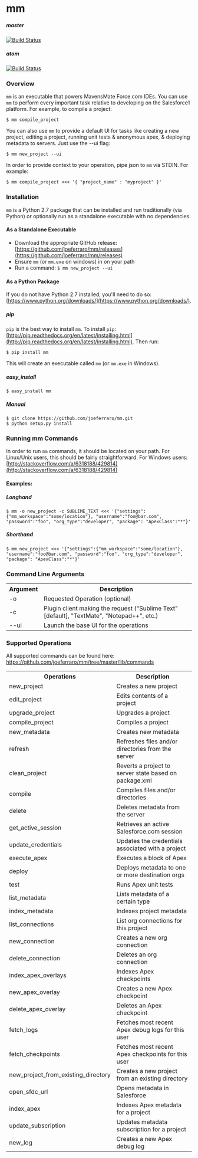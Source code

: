 mm
==

##### master

[![Build Status](https://circleci.com/gh/joeferraro/mm.svg?style=shield&circle-token=0c3bafbd41995299906a7fc2a42205fcb8203509)](https://circleci.com/gh/joeferraro/mm)

##### atom

[![Build Status](https://circleci.com/gh/joeferraro/mm/tree/atom.svg?style=shield&circle-token=0c3bafbd41995299906a7fc2a42205fcb8203509)](https://circleci.com/gh/joeferraro/mm)

### Overview

`mm` is an executable that powers MavensMate Force.com IDEs. You can use `mm` to perform every important task relative to developing on the Salesforce1 platform. For example, to compile a project:

```
$ mm compile_project
```

You can also use `mm` to provide a default UI for tasks like creating a new project, editing a project, running unit tests & anonymous apex, & deploying metadata to servers. Just use the --ui flag:

```
$ mm new_project --ui
```

In order to provide context to your operation, pipe json to `mm` via STDIN. For example:

```
$ mm compile_project <<< '{ "project_name" : "myproject" }'
```

### Installation

`mm` is a Python 2.7 package that can be installed and run traditionally (via Python) or optionally run as a standalone executable with no dependencies. 

#### As a Standalone Executable

- Download the appropriate GitHub release: [https://github.com/joeferraro/mm/releases](https://github.com/joeferraro/mm/releases)
- Ensure `mm` (or `mm.exe` on windows) in on your path
- Run a command: `$ mm new_project --ui`

#### As a Python Package

If you do not have Python 2.7 installed, you'll need to do so: [https://www.python.org/downloads/](https://www.python.org/downloads/).

##### pip

`pip` is the best way to install `mm`. To install `pip`: [http://pip.readthedocs.org/en/latest/installing.html](http://pip.readthedocs.org/en/latest/installing.html). Then run:

```
$ pip install mm
```

This will create an executable called `mm` (or `mm.exe` in Windows).

##### easy_install

```
$ easy_install mm
```

##### Manual

```
$ git clone https://github.com/joeferraro/mm.git
$ python setup.py install
```

### Running mm Commands

In order to run `mm` commands, it should be located on your path. For Linux/Unix users, this should be fairly straightforward. For Windows users: [http://stackoverflow.com/a/6318188/429814](http://stackoverflow.com/a/6318188/429814)

#### Examples:

##### Longhand

```
$ mm -o new_project -c SUBLIME_TEXT <<< '{"settings":{"mm_workspace":"some/location"}, "username":"foo@bar.com", "password":"foo", "org_type":"developer", "package": "ApexClass":"*"}'
```

##### Shorthand

```
$ mm new_project <<< '{"settings":{"mm_workspace":"some/location"}, "username":"foo@bar.com", "password":"foo", "org_type":"developer", "package": "ApexClass":"*"}'
```

### Command Line Arguments

<table>
  <tr>
    <th>Argument</th><th>Description</th>
  </tr>
  <tr>
    <td>-o</td><td>Requested Operation (optional)</td>
  </tr>
  <tr>
    <td>-c</td><td>Plugin client making the request ("Sublime Text" [default], "TextMate", "Notepad++", etc.)</td>
  </tr>
  <tr>
    <td>--ui</td><td>Launch the base UI for the operations</td>
  </tr>
</table>

### Supported Operations

All supported commands can be found here: <a href="https://github.com/joeferraro/mm/tree/master/lib/commands">https://github.com/joeferraro/mm/tree/master/lib/commands</a>

<table>
  <tr>
    <th>Operations</th><th>Description</th>
  </tr>
  <tr>
    <td>new_project</td><td>Creates a new project</td>
  </tr>
  <tr>
    <td>edit_project</td><td>Edits contents of a project</td>
  </tr>
  <tr>
    <td>upgrade_project</td><td>Upgrades a project</td>
  </tr>
  <tr>
    <td>compile_project</td><td>Compiles a project</td>
  </tr>
  <tr>
    <td>new_metadata</td><td>Creates new metadata</td>
  </tr>
  <tr>
    <td>refresh</td><td>Refreshes files and/or directories from the server</td>
  </tr>
  <tr>
    <td>clean_project</td><td>Reverts a project to server state based on package.xml</td>
  </tr>
  <tr>
    <td>compile</td><td>Compiles files and/or directories</td>
  </tr>
  <tr>
    <td>delete</td><td>Deletes metadata from the server</td>
  </tr>
  <tr>
    <td>get_active_session</td><td>Retrieves an active Salesforce.com session</td>
  </tr>
  <tr>
    <td>update_credentials</td><td>Updates the credentials associated with a project</td>
  </tr>
  <tr>
    <td>execute_apex</td><td>Executes a block of Apex</td>
  </tr>
  <tr>
    <td>deploy</td><td>Deploys metadata to one or more destination orgs</td>
  </tr>
  <tr>
    <td>test</td><td>Runs Apex unit tests</td>
  </tr>
  <tr>
    <td>list_metadata</td><td>Lists metadata of a certain type</td>
  </tr>
  <tr>
    <td>index_metadata</td><td>Indexes project metadata</td>
  </tr>
  <tr>
    <td>list_connections</td><td>List org connections for this project</td>
  </tr>
  <tr>
    <td>new_connection</td><td>Creates a new org connection</td>
  </tr>
  <tr>
    <td>delete_connection</td><td>Deletes an org connection</td>
  </tr>
  <tr>
    <td>index_apex_overlays</td><td>Indexes Apex checkpoints</td>
  </tr>
  <tr>
    <td>new_apex_overlay</td><td>Creates a new Apex checkpoint</td>
  </tr>
  <tr>
    <td>delete_apex_overlay</td><td>Deletes an Apex checkpoint</td>
  </tr>
  <tr>
    <td>fetch_logs</td><td>Fetches most recent Apex debug logs for this user</td>
  </tr>
  <tr>
    <td>fetch_checkpoints</td><td>Fetches most recent Apex checkpoints for this user</td>
  </tr>
  <tr>
    <td>new_project_from_existing_directory</td><td>Creates a new project from an existing directory</td>
  </tr>
  <tr>
    <td>open_sfdc_url</td><td>Opens metadata in Salesforce</td>
  </tr>
   <tr>
    <td>index_apex</td><td>Indexes Apex metadata for a project</td>
  </tr>
   <tr>
    <td>update_subscription</td><td>Updates metadata subscription for a project</td>
  </tr>
   <tr>
    <td>new_log</td><td>Creates a new Apex debug log</td>
  </tr>

</table>

